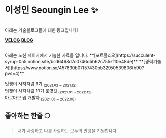 # 이성인 Seoungin Lee ✨

<br/>
아래는 기술블로그들에 대한 링크입니다!

**[VELOG](https://velog.io/@adultlee)**
**[BLOG](https://adultlee.com/)**


<br/>
아래는 노션 페이지에서 기술한 자료들 입니다.
**[포트폴리오](https://succulent-syrup-0a5.notion.site/bcd6468d7c0746d5b62c755ef10e48de)**
**[경력기술서](https://www.notion.so/457630b07f57430bb32950539806fb90?pvs=4)**

멋쟁이 사자처럼 9기 <sub>(2021.03 ~ 2021.12)</sub>  
멋쟁이 사자처럼 10기 운영진 <sub>(2021.01 ~ 2022.12)</sub>   
마로마브 웹 개발자 <sub>(2021.06 ~ 2022.08)</sub>  

## 좋아하는 한줄 🌕
> 내가 사랑하고 나를 사랑하는 모두의 안녕을 기원합니다.
